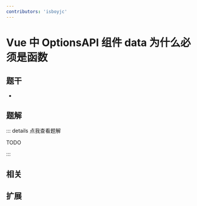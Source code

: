 ```yaml
---
contributors: 'isboyjc'
---
```


# Vue 中 OptionsAPI 组件 data 为什么必须是函数


## 题干

- 



## 题解

::: details 点我查看题解

  TODO

:::



## 相关



## 扩展
